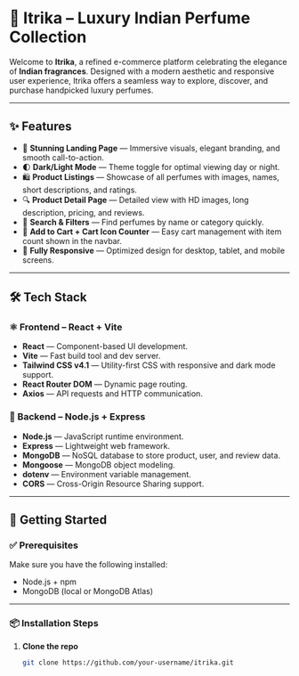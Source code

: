 # 🌸 Itrika – Luxury Indian Perfume Collection

Welcome to **Itrika**, a refined e-commerce platform celebrating the elegance of **Indian fragrances**. Designed with a modern aesthetic and responsive user experience, Itrika offers a seamless way to explore, discover, and purchase handpicked luxury perfumes.

---

## ✨ Features

- 🎨 **Stunning Landing Page** — Immersive visuals, elegant branding, and smooth call-to-action.
- 🌓 **Dark/Light Mode** — Theme toggle for optimal viewing day or night.
- 🛍️ **Product Listings** — Showcase of all perfumes with images, names, short descriptions, and ratings.
- 🔍 **Product Detail Page** — Detailed view with HD images, long description, pricing, and reviews.
- 🧠 **Search & Filters** — Find perfumes by name or category quickly.
- 🛒 **Add to Cart + Cart Icon Counter** — Easy cart management with item count shown in the navbar.
- 📱 **Fully Responsive** — Optimized design for desktop, tablet, and mobile screens.

---

## 🛠️ Tech Stack

### ⚛️ Frontend – React + Vite

- **React** — Component-based UI development.
- **Vite** — Fast build tool and dev server.
- **Tailwind CSS v4.1** — Utility-first CSS with responsive and dark mode support.
- **React Router DOM** — Dynamic page routing.
- **Axios** — API requests and HTTP communication.

### 🧰 Backend – Node.js + Express

- **Node.js** — JavaScript runtime environment.
- **Express** — Lightweight web framework.
- **MongoDB** — NoSQL database to store product, user, and review data.
- **Mongoose** — MongoDB object modeling.
- **dotenv** — Environment variable management.
- **CORS** — Cross-Origin Resource Sharing support.

---

## 🚀 Getting Started

### ✅ Prerequisites

Make sure you have the following installed:

- Node.js + npm  
- MongoDB (local or MongoDB Atlas)

---

### 📦 Installation Steps

1. **Clone the repo**
   ```bash
   git clone https://github.com/your-username/itrika.git
